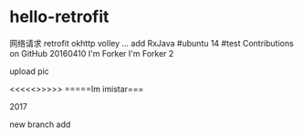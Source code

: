 ﻿# hello-retrofit
网络请求
retrofit okhttp volley ...
add RxJava
#ubuntu 14
#test Contributions on GitHub 20160410 
I'm Forker
I'm Forker 2

upload pic

<<<<<<coooer>>>>>>
=====Im imistar===


2017


new branch add

